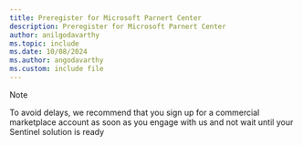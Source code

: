 ```yaml
---
title: Preregister for Microsoft Parnert Center 
description: Preregister for Microsoft Parnert Center 
author: anilgodavarthy
ms.topic: include
ms.date: 10/08/2024
ms.author: angodavarthy
ms.custom: include file
---
```


>[!NOTE]
> To avoid delays, we recommend that you sign up for a commercial marketplace account as soon as you engage with us and not wait until your Sentinel solution is ready